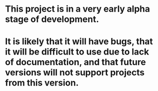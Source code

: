 # This project is in a very early alpha stage of development.
# It is likely that it will have bugs, that it will be difficult to use due to lack of documentation, and that future versions will not support projects from this version.